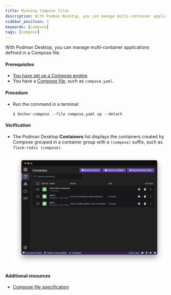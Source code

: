 ```yaml
---
title: Running Compose files
description: With Podman Desktop, you can manage multi-container applications defined in Compose files.
sidebar_position: 3
keywords: [compose]
tags: [compose]
---
```


With Podman Desktop, you can manage multi-container applications defined in a Compose file.

#### Prerequisites

- [You have set up a Compose engine](setting-up-compose).
- You have a [Compose file](https://github.com/compose-spec/compose-spec/blob/master/spec.md#compose-file), such as `compose.yaml`.

#### Procedure

- Run the command in a terminal:

  ```shell-session
  $ docker-compose --file compose.yaml up --detach
  ```

#### Verification

- The Podman Desktop **<icon icon="fa-solid fa-cube" size="lg" /> Containers** list displays the containers created by Compose grouped in a container group with a `(compose)` suffix, such as `flask-redis (compose)`.

  ![img2](img/compose-in-containers-view.png)

#### Additional resources

- [Compose file specification](https://github.com/compose-spec/compose-spec/blob/master/spec.md#compose-file)
